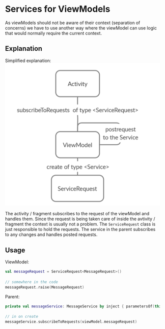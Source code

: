# Services for ViewModels

As viewModels should not be aware of their context (separation of concerns) we have to use another way where the viewModel can use logic that would normally require the current context.

## Explanation

Simplified explanation:
![service](service.png)

The activity / fragment subscribes to the request of the viewModel and handles them. Since the request is being taken care of inside the avtivity / fragment the context is usually not a problem. The `ServiceRequest` class is just responsible to hold the requests. The service in the parent subscribes to any changes and handles posted requests.

## Usage

ViewModel:
```kotlin
val messageRequest = ServiceRequest<MessageRequest>()

// somewhere in the code
messageRequest.raise(MessageRequest)

```

Parent:
```kotlin
private val messageService: MessageService by inject { parametersOf(this) }

// in on create
messageService.subscribeToRequests(viewModel.messageRequest)
```
